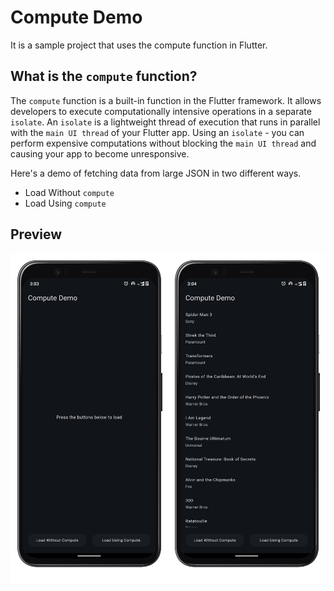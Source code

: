 # Compute Demo

It is a sample project that uses the compute function in Flutter.

## What is the `compute` function?
The `compute` function is a built-in function in the Flutter framework. It allows developers to execute computationally intensive operations in a separate `isolate`. An `isolate` is a lightweight thread of execution that runs in parallel with the `main UI thread` of your Flutter app. Using an `isolate` - you can perform expensive computations without blocking the `main UI thread` and causing your app to become unresponsive. 

Here's a demo of fetching data from large JSON in two different ways.
- Load Without `compute`
- Load Using `compute`

## Preview
![alt text](https://github.com/dharambudh1/compute-demo/blob/main/Preview/imgonline-com-ua-twotoone-9HiCYJa6Cw.png "img")
